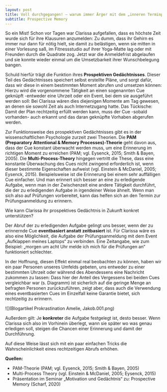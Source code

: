```yaml
---
layout: post
title: Voll durchgegangen! – warum immer Ärger mit dem „inneren Terminplaner“?
subtitle: Prospective Memory
---
```


So ein Mist! Schon vor Tagen war Clarissa aufgefallen, dass es höchste Zeit wurde sich für ihre Klausuren anzumelden: Zu dumm, dass ihr Gehirn es immer nur dann für nötig hielt, sie damit zu belästigen, wenn sie mitten in einer Vorlesung saß, im Fitnessstudio auf ihrer Yoga-Matte lag oder mit Freunden durch die Quadrate zog. Jetzt war die Anmeldefrist abgelaufen und sie konnte wieder einmal um die Umsetzbarkeit ihrer Wunschbelegung bangen. 

Schuld hierfür trägt die Funktion ihres **Prospektiven Gedächtnisses**. Dieser Teil des Gedächtnisses speichert selbst erstellte Pläne, und sorgt dafür, dass wir diese in einem bestimmten Moment abrufen und umsetzen können: Hierzu wird die vorgenommene Tätigkeit an einen sogenannten Cue geknüpft -entweder eine Uhrzeit oder ein Event, bei dem sie ausgeführt werden soll: Bei Clarissa wären dies diejenigen Momente am Tag gewesen, an denen sie sowohl Zeit als auch Internetzugang hatte. Das Tückische: Damit der Plan rechtzeitig erfüllt werden kann, muss der Cue -sobald vorhanden- auch erkannt und das daran geknüpfte Vorhaben abgerufen werden.

Zur Funktionsweise des prospektiven Gedächtnisses gibt es in der wissenschaftlichen Psychologie zurzeit zwei Theorien. Die **PAM (Preparatory Attentional & Memory Processes)-Theorie** geht davon aus, dass der Cue konstant überwacht werden muss, um eine Erinnerung im richtigen Moment zu erreichen (PAM; vgl. Eysenck, 2015; Smith & Bayen, 2005). Die **Multi-Process-Theory** hingegen vertritt die These, dass eine konstante Überwachung des Cues nicht zwingend erforderlich ist, wenn dieser bestimmte Eigenschaften aufweist (vgl. Einstein & McDaniel, 2005; Eysenck, 2015). Beispielsweise ist die Erinnerung bei einem sehr auffälligen Cue einfacher. Und man erinnert sich besser an eine zu erledigende Aufgabe, wenn man in der Zwischenzeit eine andere Tätigkeit durchführt, die der zu erledigenden Aufgabe in irgendeiner Weise ähnelt. Wenn man sich also auf Prüfungen vorbereitet, kann das helfen sich an den Termin zur Prüfungsanmeldung zu erinnern.

Wie kann Clarissa ihr prospektives Gedächtnis in Zukunft konkret unterstützen?

Der Abruf der zu erledigenden Aufgabe gelingt uns besser, wenn der zu erinnernde Cue **eventbasiert anstatt zeitbasiert** ist. Für Clarissa wäre es also eine Möglichkeit, die Aufgabe der Prüfungsanmeldung mit dem Event „Aufklappen meines Laptops“ zu verbinden. Eine Zeitangabe, wie zum Beispiel: „morgen um acht Uhr melde ich mich für die Prüfungen an“ funktioniert schlechter.

In der Hoffnung, diesen Effekt einmal real beobachten zu können, haben wir ein paar Personen unseres Umfelds gebeten, uns entweder zu einer bestimmten Uhrzeit oder während des Abendessens eine Nachricht zukommen zu lassen: Dass hier der Anteil des Vergessens bei beiden Cues vergleichbar war (s. Diagramm) ist sicherlich auf die geringe Menge an befragten Personen zurückzuführen, zeigt aber, dass auch die Verwendung eines eventbasierten Cues im Einzelfall keine Garantie bietet, sich rechtzeitig zu erinnern.


![](Blogartikel Prokrastination Amelie, Jakob.001.png) 

Außerdem gilt: Je **konkreter** die Aufgabe festgelegt ist, desto besser. Wenn Clarissa sich also im Vorhinein überlegt, wann sie später wo was genau erledigen soll, steigen die Chancen einer Erinnerung und damit der Durchführung.

Auf diese Weise lässt sich mit ein paar einfachen Tricks die Wahrscheinlichkeit eines rechtzeitigen Abrufs erhöhen.

**Quellen:**

- PAM-Theorie (PAM; vgl. Eysenck, 2015; Smith & Bayen, 2005)
- Multi-Process Theory (vgl. Einstein & McDaniel, 2005; Eysenck, 2015)
- Präsentation im Seminar „Motivation und Gedächtnis“ zu: Prospective Memory (Scharf, 2020)

